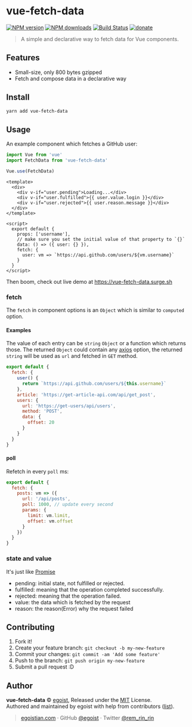 # vue-fetch-data

[![NPM version](https://img.shields.io/npm/v/vue-fetch-data.svg?style=flat)](https://npmjs.com/package/vue-fetch-data) [![NPM downloads](https://img.shields.io/npm/dm/vue-fetch-data.svg?style=flat)](https://npmjs.com/package/vue-fetch-data) [![Build Status](https://img.shields.io/circleci/project/egoist/vue-fetch-data/master.svg?style=flat)](https://circleci.com/gh/egoist/vue-fetch-data) [![donate](https://img.shields.io/badge/$-donate-ff69b4.svg?maxAge=2592000&style=flat)](https://github.com/egoist/donate)

> A simple and declarative way to fetch data for Vue components.

## Features

- Small-size, only 800 bytes gzipped
- Fetch and compose data in a declarative way

## Install

```bash
yarn add vue-fetch-data
```

## Usage

An example component which fetches a GitHub user:

```js
import Vue from 'vue'
import FetchData from 'vue-fetch-data'

Vue.use(FetchData)
```

```vue
<template>
  <div>
    <div v-if="user.pending">Loading...</div>
    <div v-if="user.fulfilled">{{ user.value.login }}</div>
    <div v-if="user.rejected">{{ user.reason.message }}</div>
  </div>
</template>

<script>
  export default {
    props: ['username'],
    // make sure you set the initial value of that property to `{}`
    data: () => ({ user: {} }),
    fetch: {
      user: vm => `https://api.github.com/users/${vm.username}`
    }
  }
</script>
```

Then boom, check out live demo at https://vue-fetch-data.surge.sh

### fetch

The `fetch` in component options is an `Object` which is similar to `computed` option.

#### Examples

The value of each entry can be `string` `Object` or a function which returns those. The returned `Object` could contain any [axios](https://github.com/mzabriskie/axios) option, the returned `string` will be used as `url` and fetched in `GET` method.

```js
export default {
  fetch: {
    user() {
      return `https://api.github.com/users/${this.username}`
    },
    article: 'https://get-article-api.com/api/get_post',
    users: {
      url: 'https://get-users/api/users',
      method: 'POST',
      data: {
        offset: 20
      }
    }
  }
}
```

#### poll

Refetch in every `poll` ms:

```js
export default {
  fetch: {
    posts: vm => ({
      url: '/api/posts',
      poll: 1000, // update every second
      params: {
        limit: vm.limit,
        offset: vm.offset
      }
    })
  }
}
```

### state and value

It's just like [Promise](https://developer.mozilla.org/en-US/docs/Web/JavaScript/Reference/Global_Objects/Promise)

- pending: initial state, not fulfilled or rejected.
- fulfilled: meaning that the operation completed successfully.
- rejected: meaning that the operation failed.
- value: the data which is fetched by the request
- reason: the reason(Error) why the request failed

## Contributing

1. Fork it!
2. Create your feature branch: `git checkout -b my-new-feature`
3. Commit your changes: `git commit -am 'Add some feature'`
4. Push to the branch: `git push origin my-new-feature`
5. Submit a pull request :D


## Author

**vue-fetch-data** © [egoist](https://github.com/egoist), Released under the [MIT](./LICENSE) License.<br>
Authored and maintained by egoist with help from contributors ([list](https://github.com/egoist/vue-fetch-data/contributors)).

> [egoistian.com](https://egoistian.com) · GitHub [@egoist](https://github.com/egoist) · Twitter [@rem_rin_rin](https://twitter.com/rem_rin_rin)
